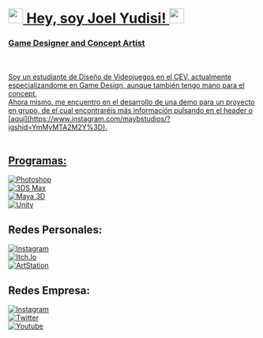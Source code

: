 # <a href= "https://www.instagram.com/maybstudios/?igshid=YmMyMTA2M2Y%3D"><img src="https://static.wikia.nocookie.net/tatsufannon/images/7/77/300px-Mangekyou_Sharingan_Kakashisv.png/revision/latest?cb=20110608155907&path-prefix=es" width=30> Hey, soy Joel Yudisi! <img src="https://static.wikia.nocookie.net/tatsufannon/images/7/77/300px-Mangekyou_Sharingan_Kakashisv.png/revision/latest?cb=20110608155907&path-prefix=es" width=30>
### Game Designer and Concept Artist
</br>
</br>
Soy un estudiante de Diseño de Videojuegos en el CEV, actualmente especializandome en Game Design, aunque también tengo mano para el concept. 
</br>
Ahora mismo, me encuentro en el desarrollo de una demo para un proyecto en grupo, de el cual encontraréis más información pulsando en el header o [aquí](https://www.instagram.com/maybstudios/?igshid=YmMyMTA2M2Y%3D).
</br>
</br>

## Programas:
[![Photoshop](https://img.shields.io/badge/Photoshop-FFFFFF?style=for-the-badge&logo=Adobe&logoColor=white&labelColor=E4405F)](https://www.adobe.com/es/)
<br>
[![3DS Max](https://img.shields.io/badge/3DMax-FFFFFF?style=for-the-badge&logo=Autodesk&logoColor=white&labelColor=E4405F)](https://www.autodesk.es/products/3ds-max/overview?term=1-YEAR&tab=subscription)
<br>
[![Maya 3D](https://img.shields.io/badge/Maya3D-FFFFFF?style=for-the-badge&logo=Autodesk&logoColor=white&labelColor=E4405F)](https://www.autodesk.es/products/maya/overview?us_oa=dotcom-us&us_si=1133f416-fae0-45a5-9ae6-7c479ef3dcb3&us_st=Maya&us_pt=Maya&term=1-YEAR&tab=subscription&plc=MAYA)
<br>
[![Unity](https://img.shields.io/badge/Unity-FFFFFF?style=for-the-badge&logo=Unity&logoColor=white&labelColor=E4405F)]([https://www.adobe.com/es/](https://unity.com/es/download))

## Redes Personales:
[![Instagram](https://img.shields.io/badge/Instagram-FFFFFF?style=for-the-badge&logo=Instagram&logoColor=white&labelColor=E4405F)](https://www.instagram.com/jowelyudisi)
<br>
[![Itch.Io](https://img.shields.io/badge/Itch.io-1CAAD9?style=for-the-badge&logo=Instagram&logoColor=white&labelColor=005F9E)](https://obitojowel.itch.io/)
<br>
[![ArtStation](https://img.shields.io/badge/Artstation-AAAAAA?style=for-the-badge&logo=Instagram&logoColor=white&labelColor=000000)](https://obitojowel.itch.io/)

## Redes Empresa:
[![Instagram](https://img.shields.io/badge/Instagram-FFFFFF?style=for-the-badge&logo=Instagram&logoColor=white&labelColor=E4405F)](https://www.instagram.com/maybstudios)
<br>
[![Twitter](https://img.shields.io/badge/Twitter-00BCB4?style=for-the-badge&logo=Twitter&logoColor=white&labelColor=00B8FC)](https://twitter.com/MayBStudios)
<br>
[![Youtube](https://img.shields.io/badge/Youtube-E9E9E9?style=for-the-badge&logo=Youtube&logoColor=white&labelColor=FF4F8B)](https://www.youtube.com/channel/UCopJhv2UhOQ2eM5PGWRUB2A)
